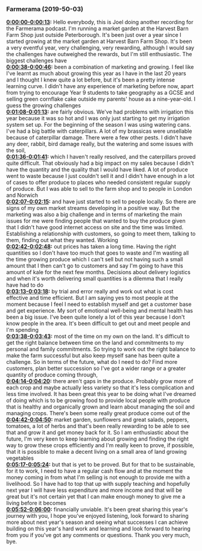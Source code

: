 ### Farmerama  (2019-50-03)
**[0:00:00-0:00:13](https://soundcloud.com/farmerama-radio/shorts-harvest-barn-market-garden-december#t=0:00:00):**  Hello everybody, this is Joel doing another recording for the Farmerama podcast. I'm running  a market garden at the Harvest Barn Farm Shop just outside Peterborough. It's been just  over a year since I started growing at the market garden at Harvest Barn Farm Shop. It's  been a very eventful year, very challenging, very rewarding, although I would say the challenges  have outweighed the rewards, but I'm still enthusiastic. The biggest challenges have  
**[0:00:38-0:00:46](https://soundcloud.com/farmerama-radio/shorts-harvest-barn-market-garden-december#t=0:00:38):**  been a combination of marketing and growing. I feel like I've learnt as much about growing  this year as I have in the last 20 years and I thought I knew quite a lot before, but it's  been a pretty intense learning curve. I didn't have any experience of marketing before now,  apart from trying to encourage Year 9 students to take geography as a GCSE and selling green  cornflake cake outside my parents' house as a nine-year-old. I guess the growing challenges  
**[0:01:08-0:01:13](https://soundcloud.com/farmerama-radio/shorts-harvest-barn-market-garden-december#t=0:01:08):**  are fairly obvious. We've had problems with irrigation this year because it was so hot  and I was only just starting to get my irrigation system set up. For the beginning of the season  I was using watering cans. I've had a big battle with caterpillars. A lot of my brassicas  were unsellable because of caterpillar damage. There were a few other pests. I didn't have  any deer, rabbit, bird damage really, but the watering and some issues with the soil,  
**[0:01:36-0:01:41](https://soundcloud.com/farmerama-radio/shorts-harvest-barn-market-garden-december#t=0:01:36):**  which I haven't really resolved, and the caterpillars proved quite difficult. That obviously had  a big impact on my sales because I didn't have the quantity and the quality that I would  have liked. A lot of produce went to waste because I just couldn't sell it and I didn't  have enough in a lot of cases to offer produce to places who needed consistent regular supply  of produce. But I was able to sell to the farm shop and to people in London and Norwich  
**[0:02:07-0:02:15](https://soundcloud.com/farmerama-radio/shorts-harvest-barn-market-garden-december#t=0:02:07):**  and have just started to sell to people locally. So there are signs of my own market streams  developing in a positive way. But the marketing was also a big challenge and in terms of marketing  the main issues for me were finding people that wanted to buy the produce given that  I didn't have good internet access on site and the time was limited. Establishing a relationship  with customers, so going to meet them, talking to them, finding out what they wanted. Working  
**[0:02:42-0:02:48](https://soundcloud.com/farmerama-radio/shorts-harvest-barn-market-garden-december#t=0:02:42):**  out prices has taken a long time. Having the right quantities so I don't have too much  that goes to waste and I'm wasting all the time growing produce which I can't sell but  not having such a small amount that I then can't go to customers and say I'm going to  have this amount of kale for the next few months. Decisions about delivery logistics  and when it's worth delivering small quantities is a dilemma that I really have had to do  
**[0:03:13-0:03:18](https://soundcloud.com/farmerama-radio/shorts-harvest-barn-market-garden-december#t=0:03:13):**  by trial and error really and work out what is cost effective and time efficient. But  I am saying yes to most people at the moment because I feel I need to establish myself  and get a customer base and get experience. My sort of emotional well-being and mental  health has been a big issue. I've been quite lonely a lot of this year because I don't  know people in the area. It's been difficult to get out and meet people and I'm spending  
**[0:03:38-0:03:43](https://soundcloud.com/farmerama-radio/shorts-harvest-barn-market-garden-december#t=0:03:38):**  most of the time on my own on the land. It's difficult to get the right balance between  time on the land and commitments to my personal and family commitments. So trying to work  out the right balance to make the farm successful but also keep myself sane has been quite a  challenge. So in terms of the future, what do I need to do? Find more customers, plan  better succession so I've got a wider range or a greater quantity of produce coming through,  
**[0:04:14-0:04:20](https://soundcloud.com/farmerama-radio/shorts-harvest-barn-market-garden-december#t=0:04:14):**  there aren't gaps in the produce. Probably grow more of each crop and maybe actually  less variety so that it's less complication and less time involved. It has been great  this year to be doing what I've dreamed of doing which is to be growing food to provide  local people with produce that is healthy and organically grown and learn about managing  the soil and managing crops. There's been some really great produce come out of the  
**[0:04:42-0:04:50](https://soundcloud.com/farmerama-radio/shorts-harvest-barn-market-garden-december#t=0:04:42):**  market garden, sunflowers and great salads, peppers, tomatoes, a lot of herbs and that's  been really rewarding to be able to see that and grow it and get money back for it. So  I am enthusiastic about the future, I'm very keen to keep learning about growing and finding  the right way to grow these crops efficiently and I'm really keen to prove, if possible,  that it is possible to make a decent living on a small area of land growing vegetables  
**[0:05:17-0:05:24](https://soundcloud.com/farmerama-radio/shorts-harvest-barn-market-garden-december#t=0:05:17):**  but that is yet to be proved. But for that to be sustainable, for it to work, I need  to have a regular cash flow and at the moment the money coming in from what I'm selling  is not enough to provide me with a livelihood. So I have had to top that up with supply teaching  and hopefully next year I will have less expenditure and more income and that will be great but  it's not certain yet that I can make enough money to give me a living before it becomes  
**[0:05:52-0:06:00](https://soundcloud.com/farmerama-radio/shorts-harvest-barn-market-garden-december#t=0:05:52):**  financially unviable. It's been great sharing this year's journey with you, I hope you've  enjoyed listening, look forward to sharing more about next year's season and seeing what  successes I can achieve building on this year's hard work and learning and look forward to  hearing from you if you've got any comments or questions. Thank you very much, bye.  